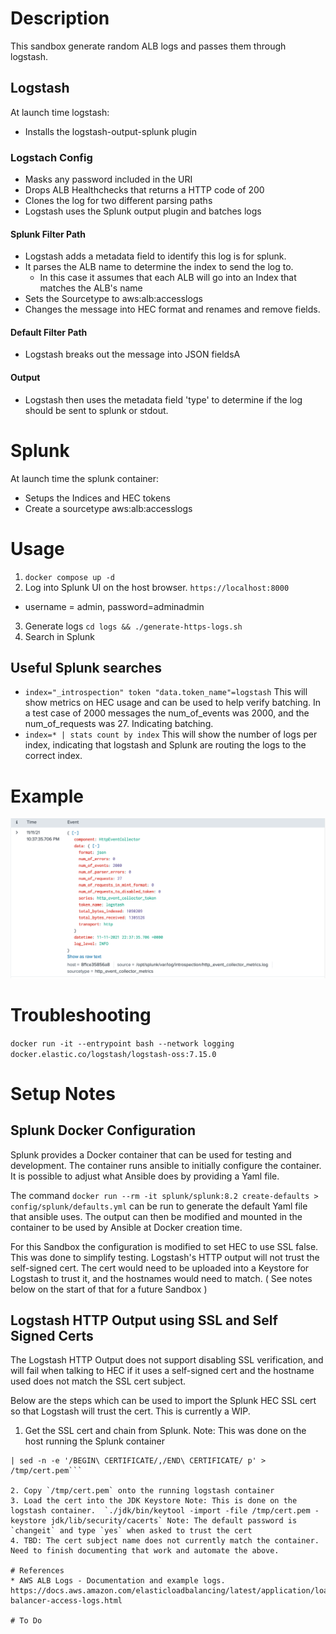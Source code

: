 
# Description

This sandbox generate random ALB logs and passes them through logstash. 

## Logstash

At launch time logstash:
* Installs the logstash-output-splunk plugin

### Logstach Config
* Masks any password included in the URI
* Drops ALB Healthchecks that returns a HTTP code of 200
* Clones the log for two different parsing paths
* Logstash uses the Splunk output plugin and batches logs

#### Splunk Filter Path
* Logstash adds a metadata field to identify this log is for splunk.
* It parses the ALB name to determine the index to send the log to. 
  * In this case it assumes that each ALB will go into an Index that matches the ALB's name
* Sets the Sourcetype to aws:alb:accesslogs
* Changes the message into HEC format and renames and remove fields.

#### Default Filter Path
* Logstash breaks out the message into JSON fieldsA

#### Output
* Logstash then uses the metadata field 'type' to determine if the log should be sent to splunk or stdout.

# Splunk
At launch time the splunk container:
* Setups the Indices and HEC tokens
* Create a sourcetype aws:alb:accesslogs 


# Usage

1. `docker compose up -d`
2. Log into Splunk UI on the host browser. `https://localhost:8000` 
* username = admin, password=adminadmin
3. Generate logs `cd logs && ./generate-https-logs.sh`
4. Search in Splunk 

## Useful Splunk searches
* `index="_introspection" token "data.token_name"=logstash`
This will show metrics on HEC usage and can be used to help verify batching. In a test case of 2000 messages the num_of_events was 2000, and the num_of_requests was 27. Indicating batching.
* `index=* | stats count by index`
This will show the number of logs per index, indicating that logstash and Splunk are routing the logs to the correct index.


# Example

![Splunk HEC Metrics](images/splunk_hec_metrics.png)



# Troubleshooting

`docker run -it --entrypoint bash --network logging docker.elastic.co/logstash/logstash-oss:7.15.0`

# Setup Notes

## Splunk Docker Configuration

Splunk provides a Docker container that can be used for testing and development. The container
runs ansible to initially configure the container. It is possible to adjust what Ansible
does by providing a Yaml file.

The command `docker run --rm -it splunk/splunk:8.2 create-defaults > config/splunk/defaults.yml`
can be run to generate the default Yaml file that ansible uses. The output can then be modified
and mounted in the container to be used by Ansible at Docker creation time.

For this Sandbox the configuration is modified to set HEC to use SSL false. This was done
to simplify testing. Logstash's HTTP output will not trust the self-signed cert. The
cert would need to be uploaded into a Keystore for Logstash to trust it, and the hostnames
would need to match. ( See notes below on the start of that for a future Sandbox )


## Logstash HTTP Output using SSL and Self Signed Certs

The Logstash HTTP Output does not support disabling SSL verification, and will fail when
talking to HEC if it uses a self-signed cert and the hostname used does not match the
SSL cert subject.

Below are the steps which can be used to import the Splunk HEC SSL cert so that Logstash
will trust the cert. This is currently a WIP.

1. Get the SSL cert and chain from Splunk. Note: This was done on the host running the Splunk container

```echo "" | openssl s_client -showcerts -connect localhost:8088 -prexit 2>/dev/null \
| sed -n -e '/BEGIN\ CERTIFICATE/,/END\ CERTIFICATE/ p' > /tmp/cert.pem```

2. Copy `/tmp/cert.pem` onto the running logstash container
3. Load the cert into the JDK Keystore Note: This is done on the logstash container.  `./jdk/bin/keytool -import -file /tmp/cert.pem -keystore jdk/lib/security/cacerts` Note: The default password is `changeit` and type `yes` when asked to trust the cert
4. TBD: The cert subject name does not currently match the container. Need to finish documenting that work and automate the above.

# References
* AWS ALB Logs - Documentation and example logs. https://docs.aws.amazon.com/elasticloadbalancing/latest/application/load-balancer-access-logs.html

# To Do
